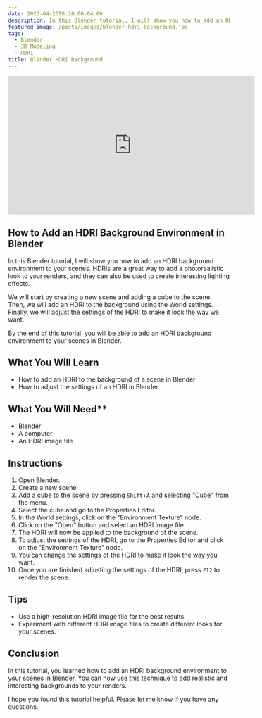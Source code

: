 ```yaml
---
date: 2023-04-26T8:30:00-04:00
description: In this Blender tutorial, I will show you how to add an HDRI background environment to your scenes.
featured_image: /posts/images/blender-hdri-background.jpg
tags:
  - Blender
  - 3D Modeling
  - HDRI
title: Blender HDRI Background
---
```


<div class="iframe-16-9-container">
<iframe class="youTubeIframe" width="560" height="315" src="https://www.youtube.com/embed/k-moDmBUrrI?rel=0" title="YouTube video player" frameborder="0" allow="accelerometer; autoplay; clipboard-write; encrypted-media; gyroscope; picture-in-picture; web-share" allowfullscreen></iframe>
</div>

## How to Add an HDRI Background Environment in Blender

In this Blender tutorial, I will show you how to add an HDRI background environment to your scenes. HDRIs are a great way to add a photorealistic look to your renders, and they can also be used to create interesting lighting effects.

We will start by creating a new scene and adding a cube to the scene. Then, we will add an HDRI to the background using the World settings. Finally, we will adjust the settings of the HDRI to make it look the way we want.

By the end of this tutorial, you will be able to add an HDRI background environment to your scenes in Blender.

## What You Will Learn

- How to add an HDRI to the background of a scene in Blender
- How to adjust the settings of an HDRI in Blender

## What You Will Need\*\*

- Blender
- A computer
- An HDRI image file

## Instructions

1. Open Blender.
2. Create a new scene.
3. Add a cube to the scene by pressing `Shift`+`A` and selecting "Cube" from the menu.
4. Select the cube and go to the Properties Editor.
5. In the World settings, click on the "Environment Texture" node.
6. Click on the "Open" button and select an HDRI image file.
7. The HDRI will now be applied to the background of the scene.
8. To adjust the settings of the HDRI, go to the Properties Editor and click on the "Environment Texture" node.
9. You can change the settings of the HDRI to make it look the way you want.
10. Once you are finished adjusting the settings of the HDRI, press `F12` to render the scene.

## Tips

- Use a high-resolution HDRI image file for the best results.
- Experiment with different HDRI image files to create different looks for your scenes.

## Conclusion

In this tutorial, you learned how to add an HDRI background environment to your scenes in Blender. You can now use this technique to add realistic and interesting backgrounds to your renders.

I hope you found this tutorial helpful. Please let me know if you have any questions.
